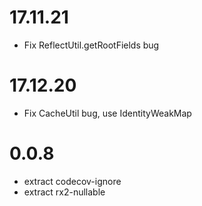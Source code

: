 # 17.11.21

- Fix ReflectUtil.getRootFields bug

# 17.12.20

- Fix CacheUtil bug, use IdentityWeakMap

# 0.0.8

- extract codecov-ignore
- extract rx2-nullable